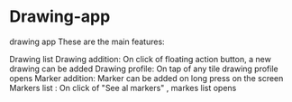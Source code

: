 # Drawing-app
drawing app
 These are the main features: 
 
 Drawing list
 Drawing addition: On click of floating action button, a new drawing can be added
 Drawing profile: On tap of any tile drawing profile opens
 Marker addition: Marker can be added on long press on the screen
 Markers list : On click of "See al markers" , markes list opens
